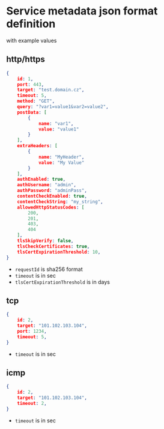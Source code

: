 # Service metadata json format definition 
with example values

## http/https 
```json
{
	id: 1,
	port: 443,
	target: "test.domain.cz",
	timeout: 5,
	method: "GET",
	query: "?var1=value1&var2=value2",
	postData: [
		{
			name: "var1",
			value: "value1"
		}
	],
	extraHeaders: [
		{
			name: "MyHeader",
			value: "My Value"
		}		
	],
	authEnabled: true,
	authUsername: "admin",
	authPassword: "adminPass",
	contentCheckEnabled: true,
	contentCheckString: "my_string",
	allowedHttpStatusCodes: [
		200,
		201,
		403,
		404
	],
	tlsSkipVerify: false,
	tlsCheckCertificates: true,
	tlsCertExpirationThreshold: 10,	  
}
```

* `requestId` is sha256 format
* `timeout` is in sec
* `tlsCertExpirationThreshold` is in days

## tcp
```json
{
	id: 2,
	target: "101.102.103.104",
	port: 1234,
	timeout: 5,	
}
```
* `timeout` is in sec

## icmp
```json
{
	id: 2,
	target: "101.102.103.104",
	timeout: 2,	
}
```
* `timeout` is in sec
